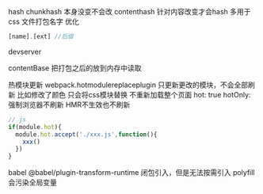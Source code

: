 hash
chunkhash  本身没变不会改
contenthash  针对内容改变才会hash  多用于 css 文件打包名字 优化

``` js
[name].[ext] //后缀
```

devserver

contentBase 把打包之后的放到内存中读取

热模块更新  webpack.hotmodulereplaceplugin
只更新更改的模块，不会全部刷新
比如修改了颜色 只会将css模块替换  不重新加载整个页面
hot: true
hotOnly: 强制浏览器不刷新 HMR不生效也不刷新

```js
// js
if(module.hot){
  module.hot.accept('./xxx.js',function(){
    xxx()
  })
}
```

babel 
@babel/plugin-transform-runtime 闭包引入，但是无法按需引入
polyfill会污染全局变量